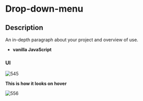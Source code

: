 
# Drop-down-menu

## Description

An in-depth paragraph about your project and overview of use.
- **vanilla JavaScript**

### UI


![545](https://user-images.githubusercontent.com/86045021/173553907-6459a6f6-d18c-4646-9168-863cdcce89a2.JPG)


**This is how it looks on hover**



![556](https://user-images.githubusercontent.com/86045021/179246754-edce6e59-7384-4a6e-802c-b4fbfadb0397.JPG)
